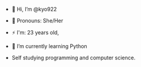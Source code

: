 - 👋 Hi, I’m @kyo922
- 👩 Pronouns: She/Her
- ⚡ I'm: 23 years old,
- 🌱 I’m currently learning Python

- Self studying programming and computer science.




<!---
kyo922/kyo922 is a ✨ special ✨ repository because its `README.md` (this file) appears on your GitHub profile.
You can click the Preview link to take a look at your changes.
--->
